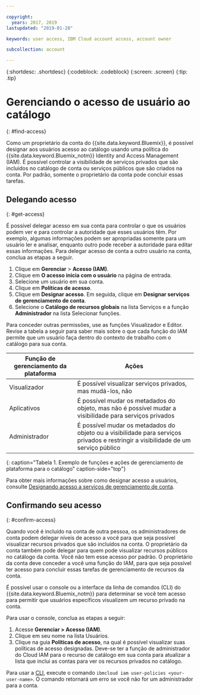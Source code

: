 ```yaml
---

copyright:
  years: 2017, 2019
lastupdated: "2019-01-28"

keywords: user access, IBM Cloud account access, account owner

subcollection: account

---
```


{:shortdesc: .shortdesc}
{:codeblock: .codeblock}
{:screen: .screen}
{:tip: .tip}

# Gerenciando o acesso de usuário ao catálogo
{: #find-access}

Como um proprietário da conta do {{site.data.keyword.Bluemix}}, é possível designar aos usuários acesso ao catálogo usando uma política do {{site.data.keyword.Bluemix_notm}} Identity and Access Management (IAM). É possível controlar a visibilidade de serviços privados que são incluídos no catálogo de conta ou serviços públicos que são criados na conta. Por padrão, somente o proprietário da conta pode concluir essas tarefas.

## Delegando acesso
{: #get-access}

É possível delegar acesso em sua conta para controlar o que os usuários podem ver e para controlar a autoridade que esses usuários têm. Por exemplo, algumas informações podem ser apropriadas somente para um usuário ler e analisar, enquanto outro pode receber a autoridade para editar essas informações. Para delegar acesso de conta a outro usuário na conta, conclua as etapas a seguir.

1. Clique em **Gerenciar** > **Acesso (IAM)**.
2. Clique em **O acesso inicia com o usuário** na página de entrada.
3. Selecione um usuário em sua conta.
4. Clique em **Políticas de acesso**.
5. Clique em **Designar acesso**. Em seguida, clique em **Designar serviços de gerenciamento de conta**.
6. Selecione o **Catálogo de recursos globais** na lista Serviços e a função **Administrador** na lista Selecionar funções.

Para conceder outras permissões, use as funções Visualizador e Editor. Revise a tabela a seguir para saber mais sobre o que cada função do IAM permite que um usuário faça dentro do contexto de trabalho com o catálogo para sua conta.

| Função de gerenciamento da plataforma | Ações                                                                                                     |
|--------------------------|-------------------------------------------------------------------------------------------------------------|
| Visualizador                   | É possível visualizar serviços privados, mas mudá-los, não                                                            |
| Aplicativos                   | É possível mudar os metadados do objeto, mas não é possível mudar a visibilidade para serviços privados                                |
| Administrador            | É possível mudar os metadados do objeto ou a visibilidade para serviços privados e restringir a visibilidade de um serviço público  |
{: caption="Tabela 1. Exemplo de funções e ações de gerenciamento de plataforma para o catálogo" caption-side="top"}

Para obter mais informações sobre como designar acesso a usuários, consulte [Designando acesso a serviços de gerenciamento de conta](/docs/iam?topic=iam-account-services).

## Confirmando seu acesso
{: #confirm-access}

Quando você é incluído na conta de outra pessoa, os administradores de conta podem delegar níveis de acesso a você para que seja possível visualizar recursos privados que são incluídos na conta. O proprietário da conta também pode delegar para quem pode visualizar recursos públicos no catálogo da conta. Você não tem esse acesso por padrão. O proprietário da conta deve conceder a você uma função do IAM, para que seja possível ter acesso para concluir essas tarefas de gerenciamento de recursos da conta.

É possível usar o console ou a interface da linha de comandos (CLI) do {{site.data.keyword.Bluemix_notm}} para determinar se você tem acesso para permitir que usuários específicos visualizem um recurso privado na conta.

Para usar o console, conclua as etapas a seguir:

  1. Acesse **Gerenciar > Acesso (IAM)**.
  2. Clique em seu nome na lista Usuários.
  3. Clique na guia **Políticas de acesso**, na qual é possível visualizar suas políticas de acesso designadas. Deve-se ter a função de administrador do Cloud IAM para o recurso de catálogo em sua conta para atualizar a lista que inclui as contas para ver os recursos privados no catálogo.


Para usar a [CLI](/docs/cli/reference/ibmcloud?topic=cloud-cli-ibmcloud_commands_iam#ibmcloud_commands_iam), execute o comando `ibmcloud iam user-policies <your-user-name>`. O comando retornará um erro se você não for um administrador para a conta.
